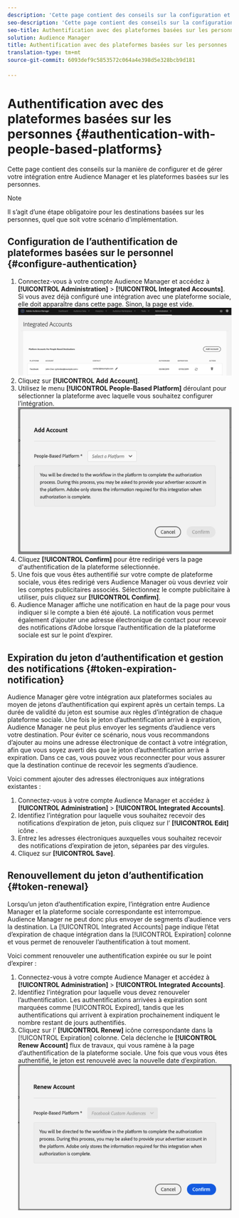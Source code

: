 ```yaml
---
description: 'Cette page contient des conseils sur la configuration et la gestion de l’intégration entre Audience Manager et les plateformes basées sur les personnes. '
seo-description: 'Cette page contient des conseils sur la configuration et la gestion de l’intégration entre Audience Manager et les plateformes basées sur les personnes. '
seo-title: Authentification avec des plateformes basées sur les personnes
solution: Audience Manager
title: Authentification avec des plateformes basées sur les personnes
translation-type: tm+mt
source-git-commit: 6093def9c5853572c064a4e398d5e328bcb9d181

---
```



# Authentification avec des plateformes basées sur les personnes {#authentication-with-people-based-platforms}

Cette page contient des conseils sur la manière de configurer et de gérer votre intégration entre Audience Manager et les plateformes basées sur les personnes.

>[!NOTE]
>Il s’agit d’une étape obligatoire pour les destinations basées sur les personnes, quel que soit votre scénario d’implémentation.

## Configuration de l’authentification de plateformes basées sur le personnel {#configure-authentication}

1. Connectez-vous à votre compte Audience Manager et accédez à **[!UICONTROL Administration]** &gt; **[!UICONTROL Integrated Accounts]**. Si vous avez déjà configuré une intégration avec une plateforme sociale, elle doit apparaître dans cette page. Sinon, la page est vide.
   ![intégration basée sur les personnes](assets/pbd-config.png)
1. Cliquez sur **[!UICONTROL Add Account]**.
1. Utilisez le menu **[!UICONTROL People-Based Platform]** déroulant pour sélectionner la plateforme avec laquelle vous souhaitez configurer l’intégration.
   ![plate-forme à base de personnes](assets/pbd-add.png)
1. Cliquez **[!UICONTROL Confirm]** pour être redirigé vers la page d'authentification de la plateforme sélectionnée.
1. Une fois que vous êtes authentifié sur votre compte de plateforme sociale, vous êtes redirigé vers Audience Manager où vous devriez voir les comptes publicitaires associés. Sélectionnez le compte publicitaire à utiliser, puis cliquez sur **[!UICONTROL Confirm]**.
1. Audience Manager affiche une notification en haut de la page pour vous indiquer si le compte a bien été ajouté. La notification vous permet également d’ajouter une adresse électronique de contact pour recevoir des notifications d’Adobe lorsque l’authentification de la plateforme sociale est sur le point d’expirer.

## Expiration du jeton d’authentification et gestion des notifications {#token-expiration-notification}

Audience Manager gère votre intégration aux plateformes sociales au moyen de jetons d’authentification qui expirent après un certain temps. La durée de validité du jeton est soumise aux règles d’intégration de chaque plateforme sociale. Une fois le jeton d’authentification arrivé à expiration, Audience Manager ne peut plus envoyer les segments d’audience vers votre destination. Pour éviter ce scénario, nous vous recommandons d’ajouter au moins une adresse électronique de contact à votre intégration, afin que vous soyez averti dès que le jeton d’authentification arrive à expiration. Dans ce cas, vous pouvez vous reconnecter pour vous assurer que la destination continue de recevoir les segments d’audience.

Voici comment ajouter des adresses électroniques aux intégrations existantes :

1. Connectez-vous à votre compte Audience Manager et accédez à **[!UICONTROL Administration]** &gt; **[!UICONTROL Integrated Accounts]**.
1. Identifiez l’intégration pour laquelle vous souhaitez recevoir des notifications d’expiration de jeton, puis cliquez sur l’ **[!UICONTROL Edit]** icône .
1. Entrez les adresses électroniques auxquelles vous souhaitez recevoir des notifications d’expiration de jeton, séparées par des virgules.
1. Cliquez sur **[!UICONTROL Save]**.

## Renouvellement du jeton d’authentification {#token-renewal}

Lorsqu’un jeton d’authentification expire, l’intégration entre Audience Manager et la plateforme sociale correspondante est interrompue. Audience Manager ne peut donc plus envoyer de segments d’audience vers la destination. La [!UICONTROL Integrated Accounts] page indique l’état d’expiration de chaque intégration dans la [!UICONTROL Expiration] colonne et vous permet de renouveler l’authentification à tout moment.

Voici comment renouveler une authentification expirée ou sur le point d’expirer :
1. Connectez-vous à votre compte Audience Manager et accédez à **[!UICONTROL Administration]** &gt; **[!UICONTROL Integrated Accounts]**.
1. Identifiez l’intégration pour laquelle vous devez renouveler l’authentification. Les authentifications arrivées à expiration sont marquées comme [!UICONTROL Expired], tandis que les authentifications qui arrivent à expiration prochainement indiquent le nombre restant de jours authentifiés.
1. Cliquez sur l’ **[!UICONTROL Renew]** icône correspondante dans la [!UICONTROL Expiration] colonne. Cela déclenche le **[!UICONTROL Renew Account]** flux de travaux, qui vous ramène à la page d’authentification de la plateforme sociale. Une fois que vous vous êtes authentifié, le jeton est renouvelé avec la nouvelle date d’expiration.
   ![pbd-renouveler](assets/pbd-renew.png)
